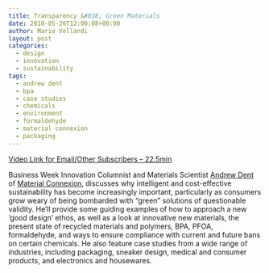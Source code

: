 ```yaml
---
title: Transparency &#038; Green Materials
date: 2010-05-26T12:00:08+00:00
author: Mario Vellandi
layout: post
categories:
  - design
  - innovation
  - sustainability
tags:
  - andrew dent
  - bpa
  - case studies
  - chemicals
  - environment
  - formaldehyde
  - material connexion
  - packaging
---
```

[Video Link for Email/Other Subscribers &#8211; 22.5min](http://vimeo.com/11391718)

Business Week Innovation Columnist and Materials Scientist [Andrew Dent](http://sustainablelifemedia.com/innovator/andrew_dent) of [Material Connexion](http://www.materialconnexion.com/), discusses why intelligent and cost-effective sustainability has become increasingly important, particularly as consumers grow weary of being bombarded with “green” solutions of questionable validity. He&#8217;ll provide some guiding examples of how to approach a new &#8216;good design&#8217; ethos, as well as a look at innovative new materials, the present state of recycled materials and polymers, BPA, PFOA, formaldehyde, and ways to ensure compliance with current and future bans on certain chemicals. He also feature case studies from a wide range of industries, including packaging, sneaker design, medical and consumer products, and electronics and housewares.
